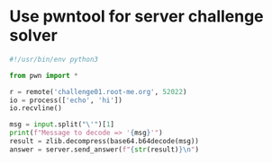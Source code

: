 # Use pwntool for server challenge solver

```python
#!/usr/bin/env python3

from pwn import *

r = remote('challenge01.root-me.org', 52022)
io = process(['echo', 'hi'])
io.recvline()

msg = input.split("\'")[1]
print(f"Message to decode => '{msg}'")
result = zlib.decompress(base64.b64decode(msg))
answer = server.send_answer(f"{str(result)}\n")
```